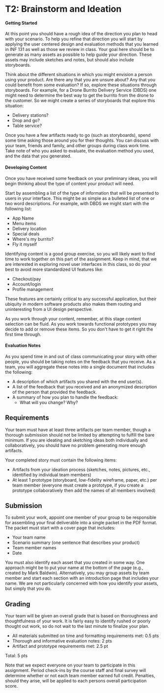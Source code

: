 T2: Brainstorm and Ideation
=================================================

#### Getting Started

At this point you should have a rough idea of the direction you plan to head with your scenario. To help you refine that direction you will start by applying the user centered design and evaluation methods that you learned in INF 131 as well as those we review in class. Your goal here should be to generate as many assets as possible to help guide your direction. These assets may include sketches and notes, but should also include storyboards.

Think about the different situations in which you might envision a person using your product. Are there any that you are unsure about? Any that you could benefit from some evaluation? If so, explore these situations through storyboards. For example, for a Drone Burrito Delivery Service (DBDS) one might need to determine the best way to get the burrito from the drone to the customer. So we might create a series of storyboards that explore this situation:

* Delivery stations?
* Drop and go?
* Table service?

Once you have a few artifacts ready to go (such as storyboards), spend some time asking those around you for their thoughts. You can discuss with your team, friends and family, and other groups during class work time. Take note of who you asked to evaluate, the evaluation method you used, and the data that you generated.

#### Developing Content

Once you have received some feedback on your preliminary ideas, you will begin thinking about the type of content your product will need.

Start by assembling a list of the type of information that will be presented to users in your interface. This might be as simple as a bulleted list of one or two word descriptions. For example, with DBDS we might start with the following list:

* App Name
* Menu items
* Delivery location
* Special deals
* Where's my burrito?
* Fly it myself

Identifying content is a good group exercise, so you will likely want to find time to work together on this part of the assignment. Keep in mind, that we are interested in exploring novel user interfaces in this class, so do your best to avoid more standardized UI features like:

* Checkout/pay
* Account/login
* Profile management

These features are certainly critical to any successful application, but their ubiquity in modern software products also makes them routing and uninteresting from a UI design perspective.

As you work through your content, remember, at this stage content selection can be fluid. As you work towards functional prototypes you may decide to add or remove these items. So you don't have to get it right the first time through.

#### Evaluation Notes

As you spend time in and out of class communicating your story with other people, you should be taking notes on the feedback that you receive. As a team, you will aggregate these notes into a single document that includes the following:

* A description of which artifacts you shared with the end user(s).
* A list of the feedback that you received and an anonymized description of the person that provided the feedback.
* A summary of how you plan to handle the feedback:
	* What will you change? Why?


## Requirements

Your team must have at least three artifacts per team member, though a thorough submission should not be limited by attempting to fulfill the bare minimum. If you are ideating and sketching ideas both individually and collaboratively, you should have no problem generating more enough artifacts.

Your completed story must contain the following items:

* Artifacts from your ideation process (sketches, notes, pictures, etc., identified by individual team members)
* At least 1 prototype (storyboard, low-fidelity wireframe, paper, etc.) per team member (everyone must create a prototype, if you create a prototype collaboratively then add the names of all members involved)

## Submission

To submit your work, appoint one member of your group to be responsible for assembling your final deliverable into a single packet in the PDF format. The packet must start with a cover page that includes:

* Your team name
* Scenario summary (one sentence that describes your product)
* Team member names
* Date

You must also identify each asset that you created in some way. One approach might be to put your name at the bottom of the page (e.g., created by Mark Baldwin). Alternatively, you may group assets by team member and start each section with an introduction page that includes your name. We are not particularly concerned with how you identify your assets, but simply that you do.

## Grading

Your team will be given an overall grade that is based on thoroughness and thoughtfulness of your work. It is fairly easy to identify rushed or poorly thought out work, so do not wait to the last minute to finalize your plan.

* All materials submitted on time and formatting requirements met: 0.5 pts
* Thorough and informative evaluation notes: 2 pts
* Artifact and prototype requirements met: 2.5 pt

Total: 5 pts

Note that we expect everyone on your team to participate in this assignment. Period check-ins by the course staff and final survey will determine whether or not each team member earned full credit. Penalties, should they arise, will be applied to each persons overall participation score.
